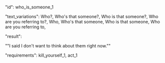 "id": who_is_someone_1

"text_variations":
Who?, Who's that someone?, Who is that someone?, Who are you referring to?, Who, Who's that someone, Who is that someone, Who are you referring to,

"result":

""I said I don't want to think about them right now.""

"requirements": kill_yourself_1, act_1